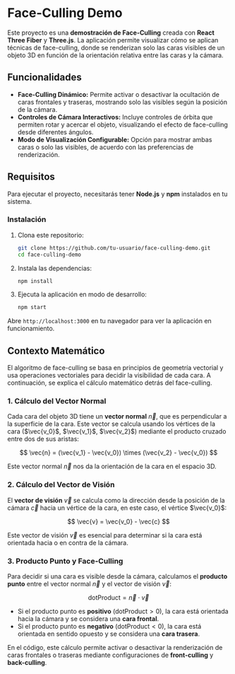 # Face-Culling Demo

Este proyecto es una **demostración de Face-Culling** creada con **React Three Fiber** y **Three.js**. La aplicación permite visualizar cómo se aplican técnicas de face-culling, donde se renderizan solo las caras visibles de un objeto 3D en función de la orientación relativa entre las caras y la cámara.

## Funcionalidades

- **Face-Culling Dinámico:** Permite activar o desactivar la ocultación de caras frontales y traseras, mostrando solo las visibles según la posición de la cámara.
- **Controles de Cámara Interactivos:** Incluye controles de órbita que permiten rotar y acercar el objeto, visualizando el efecto de face-culling desde diferentes ángulos.
- **Modo de Visualización Configurable:** Opción para mostrar ambas caras o solo las visibles, de acuerdo con las preferencias de renderización.

## Requisitos

Para ejecutar el proyecto, necesitarás tener **Node.js** y **npm** instalados en tu sistema.

### Instalación

1. Clona este repositorio:

   ```bash
   git clone https://github.com/tu-usuario/face-culling-demo.git
   cd face-culling-demo
   ```

2. Instala las dependencias:

   ```bash
   npm install
   ```

3. Ejecuta la aplicación en modo de desarrollo:

   ```bash
   npm start
   ```

Abre `http://localhost:3000` en tu navegador para ver la aplicación en funcionamiento.

## Contexto Matemático

El algoritmo de face-culling se basa en principios de geometría vectorial y usa operaciones vectoriales para decidir la visibilidad de cada cara. A continuación, se explica el cálculo matemático detrás del face-culling.

### 1. Cálculo del Vector Normal

Cada cara del objeto 3D tiene un **vector normal** $\vec{n}$, que es perpendicular a la superficie de la cara. Este vector se calcula usando los vértices de la cara ($\vec{v_0}$, $\vec{v_1}$, $\vec{v_2}$) mediante el producto cruzado entre dos de sus aristas:

$$
\vec{n} = (\vec{v_1} - \vec{v_0}) \times (\vec{v_2} - \vec{v_0})
$$

Este vector normal $\vec{n}$ nos da la orientación de la cara en el espacio 3D.

### 2. Cálculo del Vector de Visión

El **vector de visión** $\vec{v}$ se calcula como la dirección desde la posición de la cámara $\vec{c}$ hacia un vértice de la cara, en este caso, el vértice $\vec{v_0}$:

$$
\vec{v} = \vec{v_0} - \vec{c}
$$

Este vector de visión $\vec{v}$ es esencial para determinar si la cara está orientada hacia o en contra de la cámara.

### 3. Producto Punto y Face-Culling

Para decidir si una cara es visible desde la cámara, calculamos el **producto punto** entre el vector normal $\vec{n}$ y el vector de visión $\vec{v}$:

$$
\text{dotProduct} = \vec{n} \cdot \vec{v}
$$

- Si el producto punto es **positivo** ($\text{dotProduct} > 0$), la cara está orientada hacia la cámara y se considera una **cara frontal**.
- Si el producto punto es **negativo** ($\text{dotProduct} < 0$), la cara está orientada en sentido opuesto y se considera una **cara trasera**.

En el código, este cálculo permite activar o desactivar la renderización de caras frontales o traseras mediante configuraciones de **front-culling** y **back-culling**.